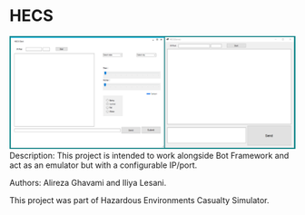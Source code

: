 # HECS
![Client/Server picture](Sample.png?raw=true)
Description: This project is intended to work alongside Bot Framework and act as an emulator but with a configurable IP/port.

Authors: Alireza Ghavami and Iliya Lesani.

This project was part of Hazardous Environments Casualty Simulator.